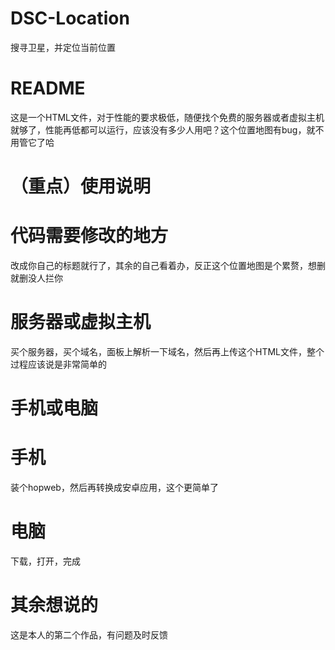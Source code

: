 # DSC-Location
搜寻卫星，并定位当前位置
# README
这是一个HTML文件，对于性能的要求极低，随便找个免费的服务器或者虚拟主机就够了，性能再低都可以运行，应该没有多少人用吧？这个位置地图有bug，就不用管它了哈
# （重点）使用说明
# 代码需要修改的地方
改成你自己的标题就行了，其余的自己看着办，反正这个位置地图是个累赘，想删就删没人拦你
# 服务器或虚拟主机
买个服务器，买个域名，面板上解析一下域名，然后再上传这个HTML文件，整个过程应该说是非常简单的
# 手机或电脑
# 手机
装个hopweb，然后再转换成安卓应用，这个更简单了
# 电脑
下载，打开，完成
# 其余想说的
这是本人的第二个作品，有问题及时反馈
